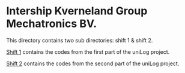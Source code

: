 # Intership Kverneland Group Mechatronics BV.

This directory contains two sub directories: shift 1 & shift 2.

[Shift 1]([1]) contains the codes from the first part of the uniLog project.

[Shift 2]([1]) contains the codes from the second part of the uniLog project.

[1]: InternshipKvernelandMechatronicsBV/Shift1
[2]: InternshipKvernelandMechatronicsBV/Shift2 
